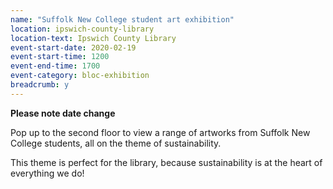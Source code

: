 ```yaml
---
name: "Suffolk New College student art exhibition"
location: ipswich-county-library
location-text: Ipswich County Library
event-start-date: 2020-02-19
event-start-time: 1200
event-end-time: 1700
event-category: bloc-exhibition
breadcrumb: y
---
```


**Please note date change**

Pop up to the second floor to view a range of artworks from Suffolk New College students, all on the theme of sustainability.

This theme is perfect for the library, because sustainability is at the heart of everything we do!
